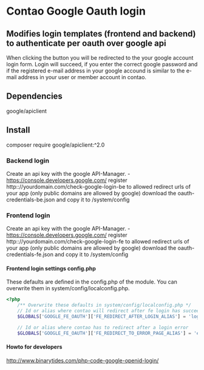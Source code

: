 # Contao Google Oauth login

## Modifies login templates (frontend and backend) to authenticate per oauth over google api
When clicking the button you will be redirected to the your google account login form. Login will succeed, if you enter the correct google password and if the registered e-mail address in your google accound is similar to the e-mail address in your user or member account in contao.


## Dependencies
google/apiclient

## Install
composer require google/apiclient:^2.0



### Backend login
Create an api key with the google API-Manager.
-https://console.developers.google.com/
register http:://yourdomain.com/check-google-login-be to allowed redirect urls of your app (only public domains are allowed by google)
download the oauth-credentials-be.json and copy it to /system/config

### Frontend login
Create an api key with the google API-Manager.
-https://console.developers.google.com/
register http:://yourdomain.com/check-google-login-fe to allowed redirect urls of your app (only public domains are allowed by google)
download the oauth-credentials-fe.json and copy it to /system/config


#### Frontend login settings config.php
These defaults are defined in the config.php of the module.
You can overwrite them in system/config/localconfig.php.

```php
<?php
    /** Overwrite these defaults in system/config/localconfig.php */
    // Id or alias where contao will redirect after fe login has succeeded
    $GLOBALS['GOOGLE_FE_OAUTH']['FE_REDIRECT_AFTER_LOGIN_ALIAS'] = 'login';

    // Id or alias where contao has to redirect after a login error
    $GLOBALS['GOOGLE_FE_OAUTH']['FE_REDIRECT_TO_ERROR_PAGE_ALIAS'] = 'error';
```

#### Howto for developers
http://www.binarytides.com/php-code-google-openid-login/